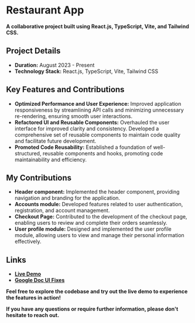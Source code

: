 # Restaurant App

 **A collaborative project built using React.js, TypeScript, Vite, and Tailwind CSS.**

## **Project Details**

* **Duration:** August 2023 - Present
* **Technology Stack:** React.js, TypeScript, Vite, Tailwind CSS

## **Key Features and Contributions**

* **Optimized Performance and User Experience:** Improved application responsiveness by streamlining API calls and minimizing unnecessary re-rendering, ensuring smooth user interactions.
* **Refactored UI and Reusable Components:** Overhauled the user interface for improved clarity and consistency. Developed a comprehensive set of reusable components to maintain code quality and facilitate future development.
* **Promoted Code Reusability:** Established a foundation of well-structured, reusable components and hooks, promoting code maintainability and efficiency.

## **My Contributions**

* **Header component:** Implemented the header component, providing navigation and branding for the application.
* **Accounts module:** Developed features related to user authentication, registration, and account management.
* **Checkout Page:** Contributed to the development of the checkout page, enabling users to review and complete their orders seamlessly.
* **User profile module:** Designed and implemented the user profile module, allowing users to view and manage their personal information effectively.

## **Links**

* [**Live Demo**](https://restaurant.mentoor.io/en)
* [**Google Doc UI Fixes**](https://docs.google.com/document/d/1rh9IgLTI1I9LFuC5ujCaZEUxXjIup0u3Ub53OECOvRw/edit?usp=sharing)

**Feel free to explore the codebase and try out the live demo to experience the features in action!**

**If you have any questions or require further information, please don't hesitate to reach out.**

